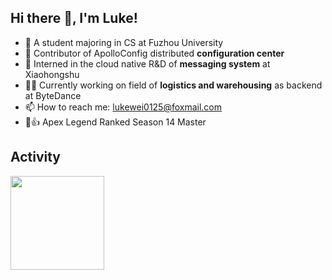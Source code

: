 ## Hi there 👋, I'm Luke!

- 🤪 A student majoring in CS at Fuzhou University
- 🍟 Contributor of ApolloConfig distributed **configuration center**
- 🌱 Interned in the cloud native R&D of **messaging system** at Xiaohongshu
- 👨‍💻 Currently working on field of **logistics and warehousing** as backend at ByteDance
- 📫 How to reach me: lukewei0125@foxmail.com
- 🤖👍 Apex Legend Ranked Season 14 Master





## Activity
<div>
	<!-- <img height="150px" src="https://github-readme-stats.vercel.app/api?username=BlackBear2003&show_icons=true&bg_color=00000000&hide_title=true&show_icons=true&line_height=21" /> -->
	<img height="150px" src="https://github-readme-stats.vercel.app/api/top-langs/?username=BlackBear2003&layout=compact&hide_title=true&show_icons=trueline_height=21" />
	

</div>

<!--
**BlackBear2003/BlackBear2003** is a ✨ _special_ ✨ repository because its `README.md` (this file) appears on your GitHub profile.
<img height="200px" src="https://github.com/BlackBear2003/BlackBear2003/assets/94302726/e2e047e8-6796-467e-b689-05eca70739c6" />
Here are some ideas to get you started:

- 🔭 I’m currently working on ...
- 🌱 I’m currently learning ...
- 👯 I’m looking to collaborate on ...
- 🤔 I’m looking for help with ...
- 💬 Ask me about ...
- 📫 How to reach me: ...
- 😄 Pronouns: ...
- ⚡ Fun fact: ...
-->

